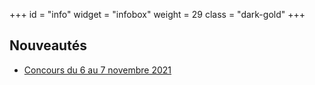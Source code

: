 +++
id = "info"
widget = "infobox"
weight = 29
class = "dark-gold"
+++
## Nouveautés

- [Concours du 6 au 7 novembre 2021](/concours/2021/2021-11-06/)
